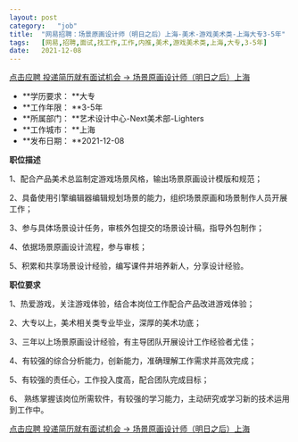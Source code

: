 ```yaml
---
layout:	post
category:	"job"
title:	"网易招聘：场景原画设计师（明日之后）上海-美术-游戏美术类-上海大专3-5年"
tags:	[网易,招聘,面试,找工作,工作,内推,美术,游戏美术类,上海,大专,3-5年]
date:	2021-12-08
---
```


[点击应聘 投递简历就有面试机会 ->  场景原画设计师（明日之后）上海](http://mobile.bole.netease.com/bole/boleDetail?id=36569&employeeId=346f03c3cda5f04c&key=all)



- **学历要求： **大专
- **工作年限： **3-5年
- **所属部门： **艺术设计中心-Next美术部-Lighters
- **工作城市： **上海
- **发布日期： **2021-12-08



**职位描述**

1、配合产品美术总监制定游戏场景风格，输出场景原画设计模版和规范；

2、具备使用引擎编辑器编辑规划场景的能力，组织场景原画和场景制作人员开展工作；

3、参与具体场景设计任务，审核外包提交的场景设计稿，指导外包制作；

4、依据场景原画设计流程，参与审核；

5、积累和共享场景设计经验，编写课件并培养新人，分享设计经验。



**职位要求**

1、热爱游戏，关注游戏体验，结合本岗位工作配合产品改进游戏体验；

2、大专以上，美术相关类专业毕业，深厚的美术功底；

3、三年以上场景原画设计经验，有主导团队开展设计工作经验者尤佳；

4、有较强的综合分析能力，创新能力，准确理解工作需求并高效完成；

5、有较强的责任心，工作投入度高，配合团队完成目标；

6、 熟练掌握该岗位所需软件，有较强的学习能力，主动研究或学习新的技术运用到工作中。



[点击应聘 投递简历就有面试机会 ->  场景原画设计师（明日之后）上海](http://mobile.bole.netease.com/bole/boleDetail?id=36569&employeeId=346f03c3cda5f04c&key=all)